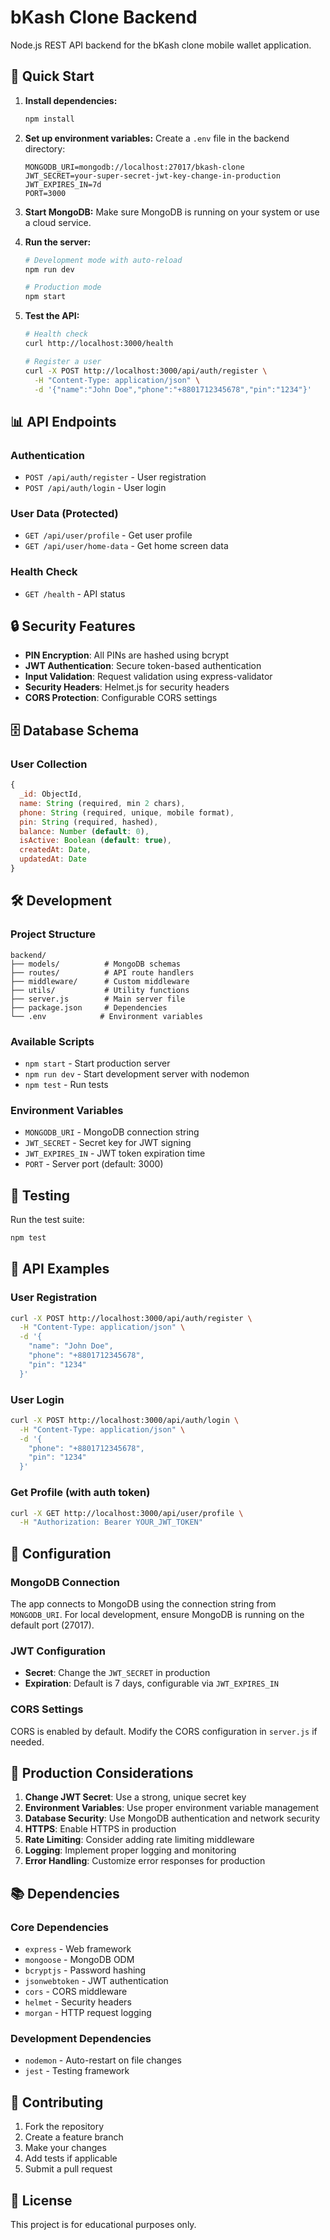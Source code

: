 # bKash Clone Backend

Node.js REST API backend for the bKash clone mobile wallet application.

## 🚀 Quick Start

1. **Install dependencies:**
   ```bash
   npm install
   ```

2. **Set up environment variables:**
   Create a `.env` file in the backend directory:
   ```env
   MONGODB_URI=mongodb://localhost:27017/bkash-clone
   JWT_SECRET=your-super-secret-jwt-key-change-in-production
   JWT_EXPIRES_IN=7d
   PORT=3000
   ```

3. **Start MongoDB:**
   Make sure MongoDB is running on your system or use a cloud service.

4. **Run the server:**
   ```bash
   # Development mode with auto-reload
   npm run dev
   
   # Production mode
   npm start
   ```

5. **Test the API:**
   ```bash
   # Health check
   curl http://localhost:3000/health
   
   # Register a user
   curl -X POST http://localhost:3000/api/auth/register \
     -H "Content-Type: application/json" \
     -d '{"name":"John Doe","phone":"+8801712345678","pin":"1234"}'
   ```

## 📊 API Endpoints

### Authentication
- `POST /api/auth/register` - User registration
- `POST /api/auth/login` - User login

### User Data (Protected)
- `GET /api/user/profile` - Get user profile
- `GET /api/user/home-data` - Get home screen data

### Health Check
- `GET /health` - API status

## 🔒 Security Features

- **PIN Encryption**: All PINs are hashed using bcrypt
- **JWT Authentication**: Secure token-based authentication
- **Input Validation**: Request validation using express-validator
- **Security Headers**: Helmet.js for security headers
- **CORS Protection**: Configurable CORS settings

## 🗄️ Database Schema

### User Collection
```javascript
{
  _id: ObjectId,
  name: String (required, min 2 chars),
  phone: String (required, unique, mobile format),
  pin: String (required, hashed),
  balance: Number (default: 0),
  isActive: Boolean (default: true),
  createdAt: Date,
  updatedAt: Date
}
```

## 🛠️ Development

### Project Structure
```
backend/
├── models/          # MongoDB schemas
├── routes/          # API route handlers
├── middleware/      # Custom middleware
├── utils/           # Utility functions
├── server.js        # Main server file
├── package.json     # Dependencies
└── .env            # Environment variables
```

### Available Scripts
- `npm start` - Start production server
- `npm run dev` - Start development server with nodemon
- `npm test` - Run tests

### Environment Variables
- `MONGODB_URI` - MongoDB connection string
- `JWT_SECRET` - Secret key for JWT signing
- `JWT_EXPIRES_IN` - JWT token expiration time
- `PORT` - Server port (default: 3000)

## 🧪 Testing

Run the test suite:
```bash
npm test
```

## 📝 API Examples

### User Registration
```bash
curl -X POST http://localhost:3000/api/auth/register \
  -H "Content-Type: application/json" \
  -d '{
    "name": "John Doe",
    "phone": "+8801712345678",
    "pin": "1234"
  }'
```

### User Login
```bash
curl -X POST http://localhost:3000/api/auth/login \
  -H "Content-Type: application/json" \
  -d '{
    "phone": "+8801712345678",
    "pin": "1234"
  }'
```

### Get Profile (with auth token)
```bash
curl -X GET http://localhost:3000/api/user/profile \
  -H "Authorization: Bearer YOUR_JWT_TOKEN"
```

## 🔧 Configuration

### MongoDB Connection
The app connects to MongoDB using the connection string from `MONGODB_URI`. For local development, ensure MongoDB is running on the default port (27017).

### JWT Configuration
- **Secret**: Change the `JWT_SECRET` in production
- **Expiration**: Default is 7 days, configurable via `JWT_EXPIRES_IN`

### CORS Settings
CORS is enabled by default. Modify the CORS configuration in `server.js` if needed.

## 🚨 Production Considerations

1. **Change JWT Secret**: Use a strong, unique secret key
2. **Environment Variables**: Use proper environment variable management
3. **Database Security**: Use MongoDB authentication and network security
4. **HTTPS**: Enable HTTPS in production
5. **Rate Limiting**: Consider adding rate limiting middleware
6. **Logging**: Implement proper logging and monitoring
7. **Error Handling**: Customize error responses for production

## 📚 Dependencies

### Core Dependencies
- `express` - Web framework
- `mongoose` - MongoDB ODM
- `bcryptjs` - Password hashing
- `jsonwebtoken` - JWT authentication
- `cors` - CORS middleware
- `helmet` - Security headers
- `morgan` - HTTP request logging

### Development Dependencies
- `nodemon` - Auto-restart on file changes
- `jest` - Testing framework

## 🤝 Contributing

1. Fork the repository
2. Create a feature branch
3. Make your changes
4. Add tests if applicable
5. Submit a pull request

## 📄 License

This project is for educational purposes only.
